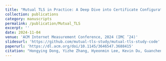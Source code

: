 ```yaml
---
title: "Mutual TLS in Practice: A Deep Dive into Certificate Configurations and Privacy Issues"
collection: publications
category: manuscripts
permalink: /publication/Mutual_TLS
excerpt: ''
date: 2024-11-04 
venue: 'ACM Internet Measurement Conference, 2024 (IMC ’24)'
slidesurl: 'https://github.com/mutual-tls-study/mutual-tls-study-code'
paperurl: 'https://dl.acm.org/doi/10.1145/3646547.3688415'
citation: "Hongying Dong, Yizhe Zhang, Hyeonmin Lee, Kevin Du, Guancheng Tu, and Yixin Sun. 2024. Mutual TLS in Practice: A Deep Dive into Certificate Configurations and Privacy Issues. In Proceedings of the 2024 ACM on Internet Measurement Conference (IMC '24). Association for Computing Machinery, New York, NY, USA, 214–229. https://doi.org/10.1145/3646547.3688415"
---
```


